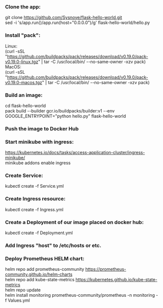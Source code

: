 ### Clone the app:
git clone https://github.com/Sysnove/flask-hello-world.git  
sed -i 's/app.run()/app.run(host="0.0.0.0")/g' flask-hello-world/hello.py

### Install "pack":
Linux:  
(curl -sSL "https://github.com/buildpacks/pack/releases/download/v0.19.0/pack-v0.19.0-linux.tgz" | tar -C /usr/local/bin/ --no-same-owner -xzv pack)  
MacOS:  
(curl -sSL "https://github.com/buildpacks/pack/releases/download/v0.19.0/pack-v0.19.0-macos.tgz" | tar -C /usr/local/bin/ --no-same-owner -xzv pack)

### Build an image:
cd flask-hello-world  
pack build --builder gcr.io/buildpacks/builder:v1 --env GOOGLE_ENTRYPOINT="python hello.py" flask-hello-world

### Push the image to Docker Hub

### Start minikube with ingress:
https://kubernetes.io/docs/tasks/access-application-cluster/ingress-minikube/  
minikube addons enable ingress

### Create Service:
kubectl create -f Service.yml

### Create Ingress resource:
kubectl create -f Ingress.yml

### Create a Deployment of our image placed on docker hub:
kubectl create -f Deployment.yml

### Add Ingress "host" to /etc/hosts or etc.

### Deploy Prometheus HELM chart:
helm repo add prometheus-community https://prometheus-community.github.io/helm-charts  
helm repo add kube-state-metrics https://kubernetes.github.io/kube-state-metrics  
helm repo update  
helm install monitoring prometheus-community/prometheus -n monitoring -f Values.yml
